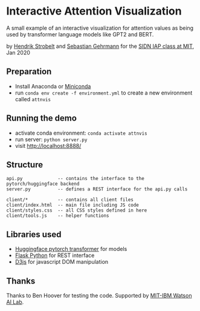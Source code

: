 # Interactive Attention Visualization

A small example of an interactive visualization for attention values
as being used by transformer language models like GPT2 and BERT.

by [Hendrik Strobelt](http://hendrik.strobelt.com) and [Sebastian Gehrmann](https://scholar.harvard.edu/gehrmann/home) 
for the [SIDN IAP class at MIT](http://sidn.csail.mit.edu), Jan 2020 


## Preparation
- Install Anaconda or [Miniconda](https://docs.conda.io/en/latest/miniconda.html)
- run `conda env create -f environment.yml` to create a new environment called `attnvis`

## Running the demo
- activate conda environment: `conda activate attnvis`
- run server: `python server.py`
- visit [http://localhost:8888/](http://localhost:8888/)

## Structure
```text
api.py             -- contains the interface to the pytorch/huggingface backend 
server.py          -- defines a REST interface for the api.py calls

client/*           -- contains all client files
client/index.html  -- main file including JS code
client/styles.css  -- all CSS styles defined in here
client/tools.js    -- helper functions
```

## Libraries used
- [Huggingface pytorch transformer](https://huggingface.co/) for models
- [Flask Python](http://flask.palletsprojects.com/) for REST interface
- [D3js](https://d3js.org/) for javascript DOM manipulation

## Thanks
Thanks to Ben Hoover for testing the code. Supported by [MIT-IBM Watson AI Lab](https://mitibmwatsonailab.mit.edu/). 


 
